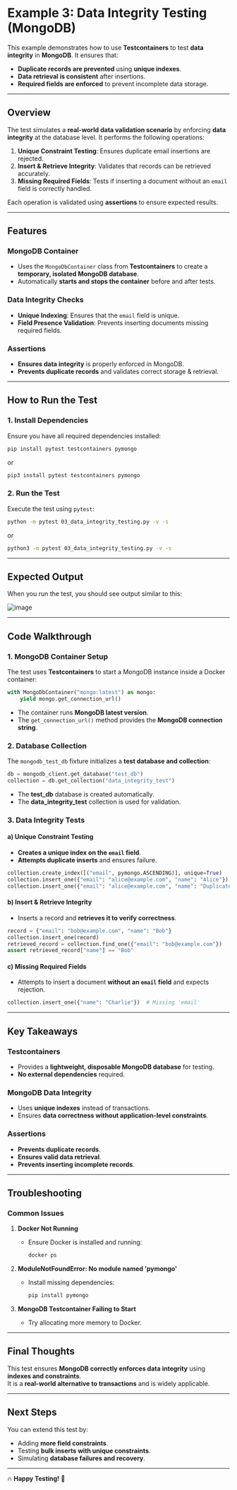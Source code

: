 # Example 3: Data Integrity Testing (MongoDB)

This example demonstrates how to use **Testcontainers** to test **data integrity** in **MongoDB**. It ensures that:
- **Duplicate records are prevented** using **unique indexes**.
- **Data retrieval is consistent** after insertions.
- **Required fields are enforced** to prevent incomplete data storage.

---

## **Overview**

The test simulates a **real-world data validation scenario** by enforcing **data integrity** at the database level. It performs the following operations:

1. **Unique Constraint Testing**: Ensures duplicate email insertions are rejected.
2. **Insert & Retrieve Integrity**: Validates that records can be retrieved accurately.
3. **Missing Required Fields**: Tests if inserting a document without an `email` field is correctly handled.

Each operation is validated using **assertions** to ensure expected results.

---

## **Features**

### **MongoDB Container**
- Uses the `MongoDbContainer` class from **Testcontainers** to create a **temporary, isolated MongoDB database**.
- Automatically **starts and stops the container** before and after tests.

### **Data Integrity Checks**
- **Unique Indexing**: Ensures that the `email` field is unique.
- **Field Presence Validation**: Prevents inserting documents missing required fields.

### **Assertions**
- **Ensures data integrity** is properly enforced in MongoDB.
- **Prevents duplicate records** and validates correct storage & retrieval.

---

## **How to Run the Test**

### **1. Install Dependencies**
Ensure you have all required dependencies installed:

```bash
pip install pytest testcontainers pymongo
```

or

```bash
pip3 install pytest testcontainers pymongo
```

### **2. Run the Test**
Execute the test using `pytest`:

```bash
python -m pytest 03_data_integrity_testing.py -v -s
```

or

```bash
python3 -m pytest 03_data_integrity_testing.py -v -s
```

---

## **Expected Output**
When you run the test, you should see output similar to this:

![image](https://github.com/user-attachments/assets/c4975b78-b7e1-48ee-9221-8fec6baab60c)


---

## **Code Walkthrough**

### **1. MongoDB Container Setup**
The test uses **Testcontainers** to start a MongoDB instance inside a Docker container:

```python
with MongoDbContainer("mongo:latest") as mongo:
    yield mongo.get_connection_url()
```

- The container runs **MongoDB latest version**.
- The `get_connection_url()` method provides the **MongoDB connection string**.

### **2. Database Collection**
The `mongodb_test_db` fixture initializes a **test database and collection**:

```python
db = mongodb_client.get_database("test_db")
collection = db.get_collection("data_integrity_test")
```

- The **test_db** database is created automatically.
- The **data_integrity_test** collection is used for validation.

### **3. Data Integrity Tests**
#### **a) Unique Constraint Testing**
- **Creates a unique index on the `email` field**.
- **Attempts duplicate inserts** and ensures failure.

```python
collection.create_index([("email", pymongo.ASCENDING)], unique=True)
collection.insert_one({"email": "alice@example.com", "name": "Alice"})
collection.insert_one({"email": "alice@example.com", "name": "Duplicate Alice"})  # Should fail
```

#### **b) Insert & Retrieve Integrity**
- Inserts a record and **retrieves it to verify correctness**.

```python
record = {"email": "bob@example.com", "name": "Bob"}
collection.insert_one(record)
retrieved_record = collection.find_one({"email": "bob@example.com"})
assert retrieved_record["name"] == "Bob"
```

#### **c) Missing Required Fields**
- Attempts to insert a document **without an `email` field** and expects rejection.

```python
collection.insert_one({"name": "Charlie"})  # Missing 'email'
```

---

## **Key Takeaways**

### **Testcontainers**
- Provides a **lightweight, disposable MongoDB database** for testing.
- **No external dependencies** required.

### **MongoDB Data Integrity**
- Uses **unique indexes** instead of transactions.
- Ensures **data correctness without application-level constraints**.

### **Assertions**
- **Prevents duplicate records**.
- **Ensures valid data retrieval**.
- **Prevents inserting incomplete records**.

---

## **Troubleshooting**
### **Common Issues**
1. **Docker Not Running**  
   - Ensure Docker is installed and running:  
     ```bash
     docker ps
     ```

2. **ModuleNotFoundError: No module named 'pymongo'**  
   - Install missing dependencies:  
     ```bash
     pip install pymongo
     ```

3. **MongoDB Testcontainer Failing to Start**  
   - Try allocating more memory to Docker.

---

## **Final Thoughts**
This test ensures **MongoDB correctly enforces data integrity** using **indexes and constraints**.  
It is a **real-world alternative to transactions** and is widely applicable.

---

## **Next Steps**
You can extend this test by:
- Adding **more field constraints**.
- Testing **bulk inserts with unique constraints**.
- Simulating **database failures and recovery**.

---

🔥 **Happy Testing!** 🚀  
```


